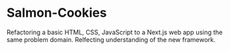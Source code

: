 # Salmon-Cookies
Refactoring a basic HTML, CSS, JavaScript to a Next.js web app using the same problem domain. Relfecting understanding of the new framework.
